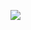 <img src="https://cdn.discordapp.com/attachments/1325265788214579282/1325310112667009056/image.png?ex=677b52b9&is=677a0139&hm=aac4adde9ba8f430c57b8c2d97b112b5399d0c38313d89f6ddffd9f81d7e0128&"></img>
